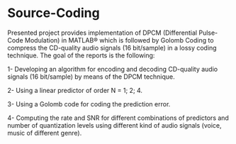 # Source-Coding
Presented project provides implementation of DPCM (Differential Pulse-Code Modulation) in MATLAB® which is followed by Golomb Coding to compress the CD-quality audio signals (16 bit/sample) in a lossy coding technique.
The goal of the reports is the following:

1- Developing an algorithm for encoding and decoding CD-quality audio signals (16 bit/sample) by means of the DPCM technique.

2- Using a linear predictor of order N = 1; 2; 4.

3- Using a Golomb code for coding the prediction error.

4- Computing the rate and SNR for different combinations of predictors and number of quantization levels using different kind of audio signals (voice, music of different genre).
